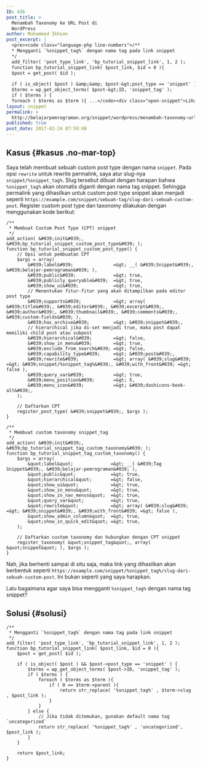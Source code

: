 ```yaml
---
ID: 436
post_title: >
  Menambah Taxonomy ke URL Post di
  WordPress
author: Muhammad Ikhsan
post_excerpt: |
  <pre><code class="language-php line-numbers">/**
  * Mengganti `%snippet_tag%` dengan nama tag pada link snippet
  */
  add_filter( 'post_type_link', 'bp_tutorial_snippet_link', 1, 2 );
  function bp_tutorial_snippet_link( $post_link, $id = 0 ){
  $post = get_post( $id );
  
  if ( is_object( $post ) &amp;&amp; $post-&gt;post_type == 'snippet' ) {
  $terms = wp_get_object_terms( $post-&gt;ID, 'snippet_tag' );
  if ( $terms ) {
  foreach ( $terms as $term ){ ...</code><div class="open-snippet">Lihat Snippet</div></pre>
layout: snippet
permalink: >
  http://belajarpemrograman.org/snippet/wordpress/menambah-taxonomy-url-post-wordpress/
published: true
post_date: 2017-02-24 07:59:48
---
```

Kasus {#kasus .no-mar-top}
-----

Saya telah membuat sebuah custom post type dengan nama `snippet`. Pada opsi `rewrite` untuk rewrite permalink, saya atur slug-nya `snippet/%snippet_tag%`. Slug tersebut dibuat dengan harapan bahwa `%snippet_tag%` akan otomatis diganti dengan nama tag snippet. Sehingga permalink yang dihasilkan untuk custom post type snippet akan menjadi seperti `https://example.com/snippet/sebuah-tag/slug-dari-sebuah-custom-post`. Register custom post type dan taxonomy dilakukan dengan menggunakan kode berikut:

~~~~~~~~~~~~~~~~~~~~~~~~~~~~~~~~~~~~~~~~~~~~~~~~~~~~~~~~~~~~~~~~~~~~~~~~~~ {.language-php .line-numbers}
/**
 * Membuat Custom Post Type (CPT) snippet
 */
add_action( &#039;init&#039;, &#039;bp_tutorial_snippet_custom_post_type&#039; );
function bp_tutorial_snippet_custom_post_type() {
    // Opsi untuk pembuatan CPT
    $args = array(
        &#039;label&#039;               =&gt; __( &#039;Snippet&#039;, &#039;belajar-pemrograman&#039; ),
        &#039;public&#039;              =&gt; true,
        &#039;publicly_queryable&#039;  =&gt; true,
        &#039;show_ui&#039;             =&gt; true,
        // Menentukan fitur-fitur yang akan ditampilkan pada editor post type
        &#039;supports&#039;            =&gt; array( &#039;title&#039;, &#039;editor&#039;, &#039;excerpt&#039;, &#039;author&#039;, &#039;thumbnail&#039;, &#039;comments&#039;, &#039;custom-fields&#039; ),
        &#039;has_archive&#039;         =&gt; &#039;snippet&#039;,
        // hierarchical jika di-set menjadi true, maka post dapat memiliki child post atau subpost
        &#039;hierarchical&#039;        =&gt; false,
        &#039;show_in_menu&#039;        =&gt; true,
        &#039;exclude_from_search&#039; =&gt; false,
        &#039;capability_type&#039;     =&gt; &#039;post&#039;,
        &#039;rewrite&#039;             =&gt; array( &#039;slug&#039; =&gt; &#039;snippet/%snippet_tag%&#039;, &#039;with_front&#039; =&gt; false ),
        &#039;query_var&#039;           =&gt; true,
        &#039;menu_position&#039;       =&gt; 5,
        &#039;menu_icon&#039;           =&gt; &#039;dashicons-book-alt&#039;,
    );
 
    // Daftarkan CPT
    register_post_type( &#039;snippet&#039;, $args );
}
 
/**
 * Membuat custom taxonomy snippet_tag
 */
add_action( &#039;init&#039;, &#039;bp_tutorial_snippet_tag_custom_taxonomy&#039; );
function bp_tutorial_snippet_tag_custom_taxonomy() {
    $args = array(
        &quot;label&quot;              =&gt; __( &#039;Tag Snippet&#039;, &#039;belajar-pemrograman&#039; ),
        &quot;public&quot;             =&gt; true,
        &quot;hierarchical&quot;       =&gt; false,
        &quot;show_ui&quot;            =&gt; true,
        &quot;show_in_menu&quot;       =&gt; true,
        &quot;show_in_nav_menus&quot;  =&gt; true,
        &quot;query_var&quot;          =&gt; true,
        &quot;rewrite&quot;            =&gt; array( &#039;slug&#039; =&gt; &#039;snippet&#039;, &#039;with_front&#039; =&gt; false ),
        &quot;show_admin_column&quot;  =&gt; true,
        &quot;show_in_quick_edit&quot; =&gt; true,
    );
 
    // Daftarkan custom taxonomy dan hubungkan dengan CPT snippet
    register_taxonomy( &quot;snippet_tag&quot;, array( &quot;snippet&quot; ), $args );
}
~~~~~~~~~~~~~~~~~~~~~~~~~~~~~~~~~~~~~~~~~~~~~~~~~~~~~~~~~~~~~~~~~~~~~~~~~~

Nah, jika berhenti sampai di situ saja, maka link yang dihasilkan akan berbentuk seperti `https://example.com/snippet/%snippet_tag%/slug-dari-sebuah-custom-post`. Ini bukan seperti yang saya harapkan.

Lalu bagaimana agar saya bisa mengganti `%snippet_tag%` dengan nama tag snippet?

Solusi {#solusi}
------

~~~~~~~~~~~~~~~~~~~~~~~~~~~~~~~~~~~~~~~~~~~~~~~~~~~~~~~~~~~~~~~~~~~~~~~~~~ {.language-php .line-numbers}
/**
 * Mengganti `%snippet_tag%` dengan nama tag pada link snippet
 */
add_filter( 'post_type_link', 'bp_tutorial_snippet_link', 1, 2 );
function bp_tutorial_snippet_link( $post_link, $id = 0 ){
    $post = get_post( $id );
 
    if ( is_object( $post ) && $post->post_type == 'snippet' ) {
        $terms = wp_get_object_terms( $post->ID, 'snippet_tag' );
        if ( $terms ) {
            foreach ( $terms as $term ){
                if ( 0 == $term->parent ){
                    return str_replace( '%snippet_tag%' , $term->slug , $post_link );
                }
            }
        } else {
            // Jika tidak ditemukan, gunakan default nama tag `uncategorized`
            return str_replace( '%snippet_tag%' , 'uncategorized', $post_link );
        }
    }
 
    return $post_link;
}
~~~~~~~~~~~~~~~~~~~~~~~~~~~~~~~~~~~~~~~~~~~~~~~~~~~~~~~~~~~~~~~~~~~~~~~~~~